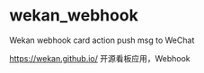 # wekan_webhook
Wekan webhook card action push msg to WeChat

https://wekan.github.io/ 
开源看板应用，Webhook
